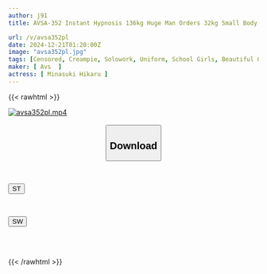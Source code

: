 ```yaml
---
author: j91
title: AVSA-352 Instant Hypnosis 136kg Huge Man Orders 32kg Small Body To Seriously Mate, Pounding Insemination Changes Vaginal Hole, Always Makes Her Face Dazed, Pisses Herself, And She Obeys The Order's Orders - The Maiden Reluctant To Be Left With Her Self-Awareness, Finally Destroys Her Brain - Hikaru Minazuki

url: /v/avsa352pl
date: 2024-12-21T01:20:00Z
image: "avsa352pl.jpg"
tags: [Censored, Creampie, Solowork, Uniform, School Girls, Beautiful Girl	]
maker: [ Avs  ]
actress: [ Minasuki Hikaru ]
---
```



{{< rawhtml >}}

<div class="video" data-videoid="MzzZpwykQ7TYKV">
    <a href="javascript:;">
        <img src="/v/avsa352pl/avsa352pl.jpg" width="WIDTH" height="HEIGHT" alt="avsa352pl.mp4" loading="lazy">
    </a>
</div>

<script type="text/javascript" src="https://j91.asia/asset/on-demand-st.js"></script>

<br>
  <link rel="stylesheet" href="https://j91.asia/asset/bs5.css">
  
  <center>
  <button class="btn btn-primary" type="button" data-bs-toggle="collapse" data-bs-target=".multi-collapse" aria-expanded="false" aria-controls="multiCollapseExample1 multiCollapseExample2"><h2>Download</h2></button></center>
</p>
<div class="row">
  <div class="col">
    <div class="collapse multi-collapse" id="multiCollapseExample1">
      <div class="card card-body">
	      	      <br>
<div class="buttons">  
<p><a href="/v/avsa352pl/st.html" target="_blank"><button class="btn-hover color-3"><i class="fa fa-download"></i> ST</button></a></p></div>
    </div>
  </div>
</div>
  <div class="col">
    <div class="collapse multi-collapse" id="multiCollapseExample2">
      <div class="card card-body">
	      <br>
<div class="buttons">
<p><a href="/v/avsa352pl/sw.html" target="_blank"><button class="btn-hover color-2"><i class="fa fa-download"></i> SW</button></a></p></div>
<br><br>
      </div>
    </div>
  </div>
</div>

{{< /rawhtml >}}